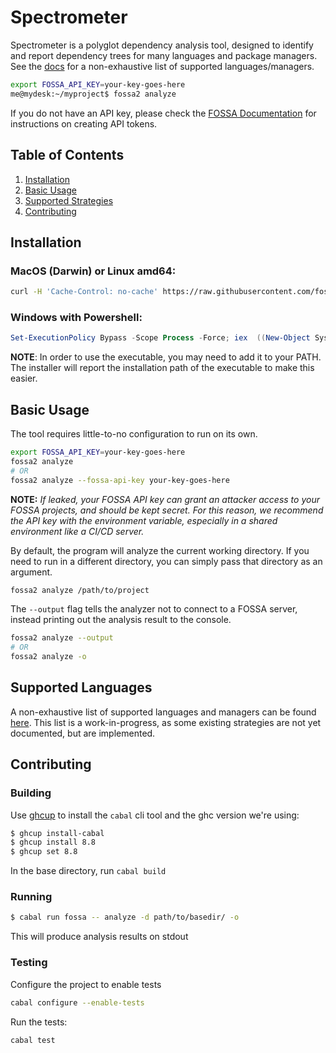 # Spectrometer

Spectrometer is a polyglot dependency analysis tool, designed to identify and
report dependency trees for many languages and package managers.  See the
[docs](docs/strategies.md) for a non-exhaustive list of supported
languages/managers.

```sh
export FOSSA_API_KEY=your-key-goes-here
me@mydesk:~/myproject$ fossa2 analyze
```

If you do not have an API key, please check the [FOSSA Documentation](https://docs.fossa.com/docs/api-reference)
for instructions on creating API tokens.

## Table of Contents

1. [Installation](#installation)
2. [Basic Usage](#basic-usage)
3. [Supported Strategies](#supported-languages)
4. [Contributing](#contributing)

## Installation

### MacOS (Darwin) or Linux amd64:
```bash
curl -H 'Cache-Control: no-cache' https://raw.githubusercontent.com/fossas/spectrometer/master/install.sh | bash
```

### Windows with Powershell:
```powershell
Set-ExecutionPolicy Bypass -Scope Process -Force; iex  ((New-Object System.Net.WebClient).DownloadString('https://raw.githubusercontent.com/fossas/spectrometer/master/install.ps1'))
```

**NOTE**: In order to use the executable, you may need to add it to your PATH.
The installer will report the installation path of the executable to make this
easier.

## Basic Usage

The tool requires little-to-no configuration to run on its own.

```sh
export FOSSA_API_KEY=your-key-goes-here
fossa2 analyze
# OR
fossa2 analyze --fossa-api-key your-key-goes-here
```

**NOTE:** *If leaked, your FOSSA API key can grant an attacker access to your FOSSA projects, and should be kept secret.  For this reason, we recommend the API key with the environment variable, especially in a shared environment like a CI/CD server.*

By default, the program will analyze the current working directory.  If you need
to run in a different directory, you can simply pass that directory as an argument.

```sh
fossa2 analyze /path/to/project
```

The `--output` flag tells the analyzer not to connect to a FOSSA server,
instead printing out the analysis result to the console.

```sh
fossa2 analyze --output
# OR
fossa2 analyze -o
```

## Supported Languages

A non-exhaustive list of supported languages and managers can be found
[here](docs/strategies.md).  This list is a work-in-progress, as some existing 
strategies are not yet documented, but are implemented.

## Contributing

### Building

Use [ghcup](https://gitlab.haskell.org/haskell/ghcup) to install the `cabal` cli tool and the ghc version we're using:

```sh
$ ghcup install-cabal
$ ghcup install 8.8
$ ghcup set 8.8
```

In the base directory, run `cabal build`

### Running

```sh
$ cabal run fossa -- analyze -d path/to/basedir/ -o
```

This will produce analysis results on stdout

### Testing

Configure the project to enable tests
```sh
cabal configure --enable-tests
```

Run the tests:
```
cabal test
```
